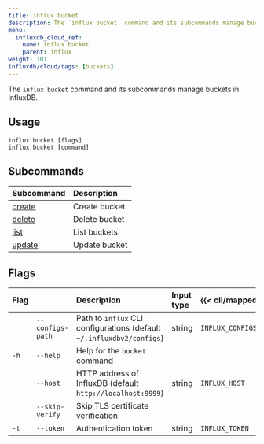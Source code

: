 ```yaml
---
title: influx bucket
description: The `influx bucket` command and its subcommands manage buckets in InfluxDB.
menu:
  influxdb_cloud_ref:
    name: influx bucket
    parent: influx
weight: 101
influxdb/cloud/tags: [buckets]
---
```


The `influx bucket` command and its subcommands manage buckets in InfluxDB.

## Usage
```
influx bucket [flags]
influx bucket [command]
```

## Subcommands
| Subcommand                                         | Description   |
|:----------                                         |:-----------   |
| [create](/influxdb/cloud/reference/cli/influx/bucket/create) | Create bucket |
| [delete](/influxdb/cloud/reference/cli/influx/bucket/delete) | Delete bucket |
| [list](/influxdb/cloud/reference/cli/influx/bucket/list)     | List buckets  |
| [update](/influxdb/cloud/reference/cli/influx/bucket/update) | Update bucket |

## Flags
| Flag |                  | Description                                                           | Input type | {{< cli/mapped >}}   |
|:---- |:---              |:-----------                                                           |:---------- |:------------------   |
|      | `--configs-path` | Path to `influx` CLI configurations (default `~/.influxdbv2/configs`) | string     |`INFLUX_CONFIGS_PATH` |
| `-h` | `--help`         | Help for the `bucket` command                                         |            |                      |
|      | `--host`         | HTTP address of InfluxDB (default `http://localhost:9999`)            | string     | `INFLUX_HOST`        |
|      | `--skip-verify`  | Skip TLS certificate verification                                     |            |                      |
| `-t` | `--token`        | Authentication token                                                  | string     | `INFLUX_TOKEN`       |
